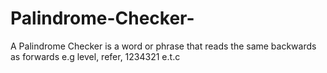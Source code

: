 # Palindrome-Checker-
A Palindrome Checker is a word or phrase that reads the same backwards as forwards e.g level, refer, 1234321 e.t.c
